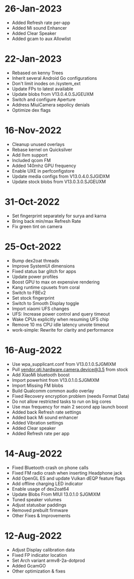 # 26-Jan-2023
- Added Refresh rate per-app
- Added Mi sound Enhancer
- Added Clear Speaker
- Added gcam to aux Allowlist

# 22-Jan-2023
- Rebased on kenny Trees
- Inherit several Android Go configurations
- Don't limit inodes on /system_ext
- Update FPs to latest available
- Update blobs from V13.0.4.0.SJGEUXM
- Switch and configure Aperture
- Address MiuiCamera sepolicy denials
- Optimize dex flags

# 16-Nov-2022
- Cleanup unused overlays
- Rebase kernel on Quicksilver
- Add llvm support
- Included qcom FM
- Added 140mhz GPU frequency
- Enable UXE in perfconfigstore 
- Update media configs from V13.0.4.0.SJGIDXM
- Update stock blobs from V13.0.3.0.SJGEUXM

# 31-Oct-2022
- Set fingerprint separately for surya and karna
- Bring back min/max Refresh Rate
- Fix green tint on camera

# 25-Oct-2022
- Bump dex2oat threads
- Improve SystemUI dimensions
- Fixed status bar glitch for apps
- Update power profiles
- Boost GPU to max on expensive rendering
- Kang runtime cpusets from coral
- Switch to FBEv2
- Set stock fingerprint
- Switch to Smooth Display toggle
- Import xiaomi UFS changes
- UFS: Increase power control and query timeout
- Wake CPUs explicitly when resuming UFS chip
- Remove 10 ms CPU idle latency unvote timeout
- work-simple: Rewrite for clarity and performance

# 16-Aug-2022
- Use wpa_supplicant.conf from V13.0.1.0.SJGMIXM
- Pull vendor.qti.hardware.camera.device@3.5 from stock
- Add XiaoMi bluetooth boost
- Import powerhint from V13.0.1.0.SJGMIXM
- Import Missing FM blobs
- Build Qualcomm common audio overlay
- Fixed Recovery encryption problem (needs Format Data)
- Do not allow restricted tasks to run on big cores
- Use max frequency for main 2 second app launch boost
- Added back Refresh rate settings
- Added back Mi sound enhancer
- Added Vibration settings
- Added Clear speaker
- Added Refresh rate per app

# 14-Aug-2022
- Fixed Bluetooth crash on phone calls
- Fixed FM radio crash when inserting Headphone jack
- Add OpenGL ES and update Vulkan dEQP feature flags
- Add offline charging LED indicator
- Enable usage of dex2oat64
- Update Blobs From MIUI 13.0.1.0 SJGMIXM
- Tuned speaker volumes
- Adjust statusbar paddings
- Removed prebuilt firmware
- Other Fixes & Improvements

# 12-Aug-2022
- Adjust Display calibration data 
- Fixed FP indicator location 
- Set Arch variant armv8-2a-dotprod 
- Added GcamGO
- Other optimization & fixes
